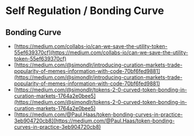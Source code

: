 # Self Regulation / Bonding Curve

## Bonding Curve

* [https://medium.com/collabs-io/can-we-save-the-utility-token-55ef639370cf](https://medium.com/collabs-io/can-we-save-the-utility-token-55ef639370cf)
* [https://medium.com/@simondlr/introducing-curation-markets-trade-popularity-of-memes-information-with-code-70bf6fed9881](https://medium.com/@simondlr/introducing-curation-markets-trade-popularity-of-memes-information-with-code-70bf6fed9881)
* [https://medium.com/@simondlr/tokens-2-0-curved-token-bonding-in-curation-markets-1764a2e0bee5](https://medium.com/@simondlr/tokens-2-0-curved-token-bonding-in-curation-markets-1764a2e0bee5)
* [https://medium.com/@Paul.Haas/token-bonding-curves-in-practice-3eb904720cb8](https://medium.com/@Paul.Haas/token-bonding-curves-in-practice-3eb904720cb8)



